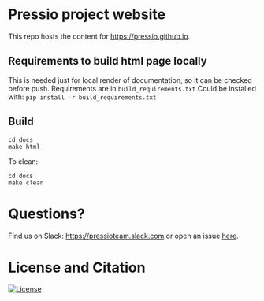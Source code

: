 # Pressio project website

This repo hosts the content for https://pressio.github.io.


## Requirements to build html page locally

This is needed just for local render of documentation, so it can be checked before push.
Requirements are in `build_requirements.txt`
Could be installed with: `pip install -r build_requirements.txt`

## Build

```
cd docs
make html
```

To clean:
```
cd docs
make clean
```

# Questions?
Find us on Slack: https://pressioteam.slack.com or open an issue [here](https://github.com/Pressio/Pressio.github.io/issues).

# License and Citation
[![License](https://img.shields.io/badge/License-BSD%203--Clause-blue.svg)](https://opensource.org/licenses/BSD-3-Clause)

